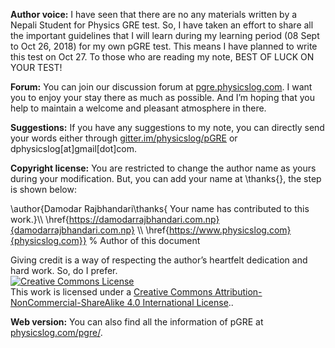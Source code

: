 <b>Author voice:</b> I have seen that there are no any materials written by a Nepali Student for Physics GRE test.
So, I have taken an effort to share all the important guidelines that I will learn during my learning period 
(08 Sept to Oct 26, 2018) for my own pGRE test. This means I have planned to write this test on Oct 27.
To those who are reading my note, BEST OF LUCK ON YOUR TEST!

<b>Forum:</b> You can join our discussion forum at [pgre.physicslog.com](http://pgre.physicslog.com). I want you to enjoy your stay there as much as possible. And I’m hoping that you help to maintain a welcome and pleasant atmosphere in there. 

<b>Suggestions:</b> If you have any suggestions to my note, you can directly send your words either through [gitter.im/physicslog/pGRE](https://gitter.im/physicslog/pGRE) or dphysicslog[at]gmail[dot]com.

<b>Copyright license:</b> You are restricted to change the author name as yours during your 
modification. But, you can add your name at \thanks{}, the step is shown below:


\author{Damodar Rajbhandari\thanks{ Your name has contributed to this work.}\\\\ \href{https://damodarrajbhandari.com.np}{damodarrajbhandari.com.np} 
\\\\ \href{https://www.physicslog.com}{physicslog.com}} % Author of this document


Giving credit is a way of respecting the author’s heartfelt dedication and hard work. So, do I prefer.  <br>
<a rel="license" href="http://creativecommons.org/licenses/by-nc-sa/4.0/"><img alt="Creative Commons License" style="border-width:0" src="https://i.creativecommons.org/l/by-nc-sa/4.0/88x31.png" /></a><br />This work is licensed under a <a rel="license" href="http://creativecommons.org/licenses/by-nc-sa/4.0/">Creative Commons Attribution-NonCommercial-ShareAlike 4.0 International License</a>..

<b>Web version:</b> You can also find all the information of pGRE at [physicslog.com/pgre/](https://www.physicslog.com/pgre/).

